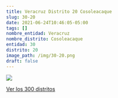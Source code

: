 ```yaml
---
title: Veracruz Distrito 20 Cosoleacaque
slug: 30-20
date: 2021-06-24T10:46:05-05:00
tags: []
nombre_entidad: Veracruz
nombre_distrito: Cosoleacaque
entidad: 30
distrito: 20
image_path: /img/30-20.png
draft: false
---
```


![](/img/30-20.png)

[Ver los 300 distritos](/docs/elecciones-2021)

